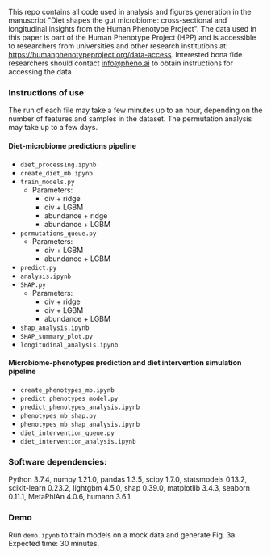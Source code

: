 This repo contains all code used in analysis and figures generation in the manuscript "Diet shapes the gut microbiome: cross-sectional and longitudinal insights from the Human Phenotype Project".
The data used in this paper is part of the Human Phenotype Project (HPP) and is accessible to researchers from universities and other research institutions at: https://humanphenotypeproject.org/data-access.
Interested bona fide researchers should contact info@pheno.ai to obtain instructions for accessing the data

### Instructions of use
The run of each file may take a few minutes up to an hour, depending on the number of features and samples in the dataset. The permutation analysis may take up to a few days.

#### Diet-microbiome predictions pipeline
- `diet_processing.ipynb`
- `create_diet_mb.ipynb`
- `train_models.py`  
  - Parameters:
    - div + ridge
    - div + LGBM
    - abundance + ridge
    - abundance + LGBM
- `permutations_queue.py`  
  - Parameters:
    - div + LGBM
    - abundance + LGBM
- `predict.py`
- `analysis.ipynb`
- `SHAP.py`  
  - Parameters:
    - div + ridge
    - div + LGBM
    - abundance + LGBM
- `shap_analysis.ipynb`
- `SHAP_summary_plot.py`
- `longitudinal_analysis.ipynb`

#### Microbiome-phenotypes prediction and diet intervention simulation pipeline
- `create_phenotypes_mb.ipynb`
- `predict_phenotypes_model.py`
- `predict_phenotypes_analysis.ipynb`
- `phenotypes_mb_shap.py`
- `phenotypes_mb_shap_analysis.ipynb`
- `diet_intervention_queue.py`
- `diet_intervention_analysis.ipynb`


### Software dependencies:
Python 3.7.4, numpy 1.21.0, pandas 1.3.5, scipy 1.7.0, statsmodels 0.13.2, scikit-learn 0.23.2, lightgbm 4.5.0, shap 0.39.0, matplotlib 3.4.3, seaborn 0.11.1, MetaPhlAn 4.0.6, humann 3.6.1

### Demo
Run `demo.ipynb` to train models on a mock data and generate Fig. 3a. Expected time: 30 minutes.


